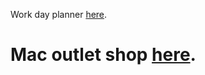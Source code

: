 Work day planner [here](https://petru6e4ka.github.io/nix_education_vorobiova_anastasiia/).

# Mac outlet shop [here](https://mac-outlet-shop-app.herokuapp.com/).
